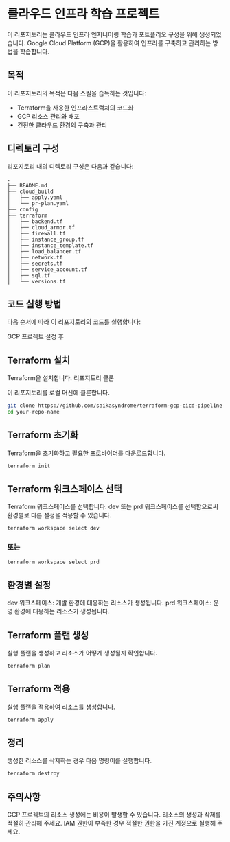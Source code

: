 # 클라우드 인프라 학습 프로젝트

이 리포지토리는 클라우드 인프라 엔지니어링 학습과 포트폴리오 구성을 위해 생성되었습니다.
Google Cloud Platform (GCP)을 활용하여 인프라를 구축하고 관리하는 방법을 학습합니다.

## 목적

이 리포지토리의 목적은 다음 스킬을 습득하는 것입니다:

- Terraform을 사용한 인프라스트럭처의 코드화
- GCP 리소스 관리와 배포
- 건전한 클라우드 환경의 구축과 관리

## 디렉토리 구성

리포지토리 내의 디렉토리 구성은 다음과 같습니다:

```plaintext
.
├── README.md
├── cloud_build
│   ├── apply.yaml
│   └── pr-plan.yaml
├── config
├── terraform
│   ├── backend.tf
│   ├── cloud_armor.tf
│   ├── firewall.tf
│   ├── instance_group.tf
│   ├── instance_template.tf
│   ├── load_balancer.tf
│   ├── network.tf
│   ├── secrets.tf
│   ├── service_account.tf
│   ├── sql.tf
│   └── versions.tf
```

## 코드 실행 방법
다음 순서에 따라 이 리포지토리의 코드를 실행합니다:

GCP 프로젝트 설정 후

## Terraform 설치

Terraform을 설치합니다.
리포지토리 클론

이 리포지토리를 로컬 머신에 클론합니다.
```zsh
git clone https://github.com/saikasyndrome/terraform-gcp-cicd-pipeline
cd your-repo-name
```
    
## Terraform 초기화

Terraform을 초기화하고 필요한 프로바이더를 다운로드합니다.
```zsh
terraform init
```
## Terraform 워크스페이스 선택
Terraform 워크스페이스를 선택합니다. dev 또는 prd 워크스페이스를 선택함으로써 환경별로 다른 설정을 적용할 수 있습니다.

```zsh
terraform workspace select dev
```

### 또는

```zsh
terraform workspace select prd
```

## 환경별 설정

dev 워크스페이스: 개발 환경에 대응하는 리소스가 생성됩니다.
prd 워크스페이스: 운영 환경에 대응하는 리소스가 생성됩니다.

## Terraform 플랜 생성

실행 플랜을 생성하고 리소스가 어떻게 생성될지 확인합니다.

```zsh
terraform plan
```
    
## Terraform 적용

실행 플랜을 적용하여 리소스를 생성합니다.

```zsh
terraform apply
```
    
## 정리

생성한 리소스를 삭제하는 경우 다음 명령어를 실행합니다.

```zsh
terraform destroy
```
    
## 주의사항
GCP 프로젝트의 리소스 생성에는 비용이 발생할 수 있습니다. 리소스의 생성과 삭제를 적절히 관리해 주세요.
IAM 권한이 부족한 경우 적절한 권한을 가진 계정으로 실행해 주세요.
